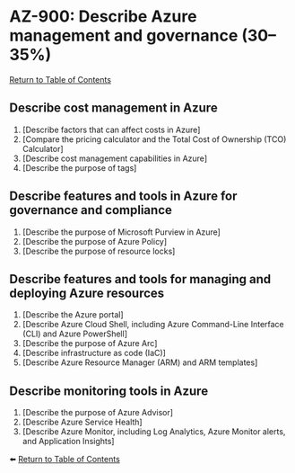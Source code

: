 # AZ-900: Describe Azure management and governance (30–35%)

[Return to Table of Contents](../README.md)

## Describe cost management in Azure

1. [Describe factors that can affect costs in Azure]
1. [Compare the pricing calculator and the Total Cost of Ownership (TCO) Calculator]
1. [Describe cost management capabilities in Azure]
1. [Describe the purpose of tags]

## Describe features and tools in Azure for governance and compliance

1. [Describe the purpose of Microsoft Purview in Azure]
1. [Describe the purpose of Azure Policy]
1. [Describe the purpose of resource locks]

## Describe features and tools for managing and deploying Azure resources

1. [Describe the Azure portal]
1. [Describe Azure Cloud Shell, including Azure Command-Line Interface (CLI) and Azure PowerShell]
1. [Describe the purpose of Azure Arc]
1. [Describe infrastructure as code (IaC)]
1. [Describe Azure Resource Manager (ARM) and ARM templates]

## Describe monitoring tools in Azure
1. [Describe the purpose of Azure Advisor]
1. [Describe Azure Service Health]
1. [Describe Azure Monitor, including Log Analytics, Azure Monitor alerts, and Application Insights]

⬅️ [Return to Table of Contents](../README.md)